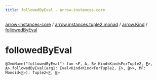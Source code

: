 ```yaml
---
title: followedByEval - arrow-instances-core
---
```


[arrow-instances-core](../../index.html) / [arrow.instances.tuple2.monad](../index.html) / [arrow.Kind](index.html) / [followedByEval](./followed-by-eval.html)

# followedByEval

`@JvmName("followedByEval") fun <F, A, B> Kind<Kind<ForTuple2, `[`F`](followed-by-eval.html#F)`>, `[`A`](followed-by-eval.html#A)`>.followedByEval(arg1: Eval<Kind<Kind<ForTuple2, `[`F`](followed-by-eval.html#F)`>, `[`B`](followed-by-eval.html#B)`>>, MF: Monoid<`[`F`](followed-by-eval.html#F)`>): Tuple2<`[`F`](followed-by-eval.html#F)`, `[`B`](followed-by-eval.html#B)`>`